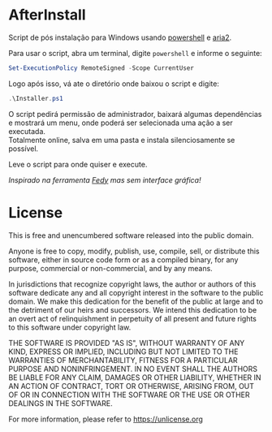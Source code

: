 # AfterInstall

Script de pós instalação para Windows usando [powershell](https://docs.microsoft.com/pt-br/powershell/scripting/overview?view=powershell-7.2) e [aria2](https://aria2.github.io/).

Para usar o script, abra um terminal, digite ```powershell``` e informe o seguinte:

```powershell
Set-ExecutionPolicy RemoteSigned -Scope CurrentUser
``` 
Logo após isso, vá ate o diretório onde baixou o script e digite:

```powershell
.\Installer.ps1
```
O script pedirá permissão de administrador, baixará algumas dependências e mostrará um menu, onde poderá ser selecionada uma ação a ser executada.<br>
Totalmente online, salva em uma pasta e instala silenciosamente se possível.

Leve o script para onde quiser e execute.

*Inspirado na ferramenta [Fedy](https://github.com/rpmfusion-infra/fedy) mas sem interface gráfica!*

# License

This is free and unencumbered software released into the public domain.

Anyone is free to copy, modify, publish, use, compile, sell, or
distribute this software, either in source code form or as a compiled
binary, for any purpose, commercial or non-commercial, and by any
means.

In jurisdictions that recognize copyright laws, the author or authors
of this software dedicate any and all copyright interest in the
software to the public domain. We make this dedication for the benefit
of the public at large and to the detriment of our heirs and
successors. We intend this dedication to be an overt act of
relinquishment in perpetuity of all present and future rights to this
software under copyright law.

THE SOFTWARE IS PROVIDED "AS IS", WITHOUT WARRANTY OF ANY KIND,
EXPRESS OR IMPLIED, INCLUDING BUT NOT LIMITED TO THE WARRANTIES OF
MERCHANTABILITY, FITNESS FOR A PARTICULAR PURPOSE AND NONINFRINGEMENT.
IN NO EVENT SHALL THE AUTHORS BE LIABLE FOR ANY CLAIM, DAMAGES OR
OTHER LIABILITY, WHETHER IN AN ACTION OF CONTRACT, TORT OR OTHERWISE,
ARISING FROM, OUT OF OR IN CONNECTION WITH THE SOFTWARE OR THE USE OR
OTHER DEALINGS IN THE SOFTWARE.

For more information, please refer to <https://unlicense.org>
 
 
 
